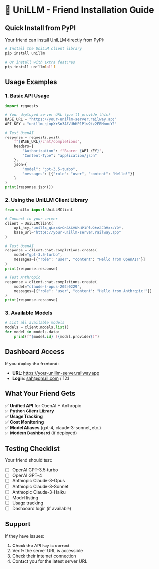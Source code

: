 # 🚀 UniLLM - Friend Installation Guide

## Quick Install from PyPI

Your friend can install UniLLM directly from PyPI:

```bash
# Install the UniLLM client library
pip install unillm

# Or install with extra features
pip install unillm[all]
```

## Usage Examples

### 1. Basic API Usage
```python
import requests

# Your deployed server URL (you'll provide this)
BASE_URL = "https://your-unillm-server.railway.app"
API_KEY = "unillm_qLopXrSn3A6VUhHP1Plw2tz2ERMoouY0"

# Test OpenAI
response = requests.post(
    f"{BASE_URL}/chat/completions",
    headers={
        "Authorization": f"Bearer {API_KEY}",
        "Content-Type": "application/json"
    },
    json={
        "model": "gpt-3.5-turbo",
        "messages": [{"role": "user", "content": "Hello!"}]
    }
)
print(response.json())
```

### 2. Using the UniLLM Client Library
```python
from unillm import UniLLMClient

# Connect to your server
client = UniLLMClient(
    api_key="unillm_qLopXrSn3A6VUhHP1Plw2tz2ERMoouY0",
    base_url="https://your-unillm-server.railway.app"
)

# Test OpenAI
response = client.chat.completions.create(
    model="gpt-3.5-turbo",
    messages=[{"role": "user", "content": "Hello from OpenAI!"}]
)
print(response.response)

# Test Anthropic
response = client.chat.completions.create(
    model="claude-3-opus-20240229",
    messages=[{"role": "user", "content": "Hello from Anthropic!"}]
)
print(response.response)
```

### 3. Available Models
```python
# List all available models
models = client.models.list()
for model in models.data:
    print(f"{model.id} ({model.provider})")
```

## Dashboard Access

If you deploy the frontend:
- **URL**: https://your-unillm-server.railway.app
- **Login**: sah@gmail.com / 123

## What Your Friend Gets

✅ **Unified API** for OpenAI + Anthropic  
✅ **Python Client Library**  
✅ **Usage Tracking**  
✅ **Cost Monitoring**  
✅ **Model Aliases** (gpt-4, claude-3-sonnet, etc.)  
✅ **Modern Dashboard** (if deployed)  

## Testing Checklist

Your friend should test:
- [ ] OpenAI GPT-3.5-turbo
- [ ] OpenAI GPT-4  
- [ ] Anthropic Claude-3-Opus
- [ ] Anthropic Claude-3-Sonnet
- [ ] Anthropic Claude-3-Haiku
- [ ] Model listing
- [ ] Usage tracking
- [ ] Dashboard login (if available)

## Support

If they have issues:
1. Check the API key is correct
2. Verify the server URL is accessible
3. Check their internet connection
4. Contact you for the latest server URL 